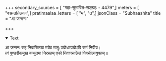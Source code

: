 +++
secondary_sources = [ "महा-सुभाषित-सङ्ग्रहः - 4479",]
meters = [ "वसन्ततिलका",]
pratimaalaa_letters = [ "म", "त",]
jsonClass = "Subhaashita"
title = "आ जन्मनः"

+++

<details open><summary>Text</summary>

आ जन्मनः सह निवासितया मयैव मातुः पयोधरपयोऽपि समं निपीय।  
त्वं पुण्डरीकमुख बन्धुतया निरस्तम् एको निवापसलिलं पिबसीत्ययुक्तम्॥
</details>
